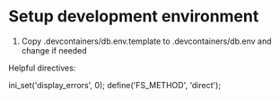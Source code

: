 # Setup development environment

1. Copy .devcontainers/db.env.template to .devcontainers/db.env and change if needed

Helpful directives:

ini_set('display_errors', 0);
define('FS_METHOD', 'direct');
